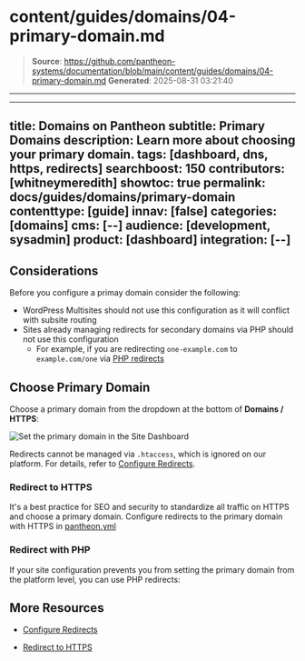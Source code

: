 # content/guides/domains/04-primary-domain.md

> **Source**: https://github.com/pantheon-systems/documentation/blob/main/content/guides/domains/04-primary-domain.md
> **Generated**: 2025-08-31 03:21:40

---

---
title: Domains on Pantheon
subtitle: Primary Domains
description: Learn more about choosing your primary domain.
tags: [dashboard, dns, https, redirects]
searchboost: 150
contributors: [whitneymeredith]
showtoc: true
permalink: docs/guides/domains/primary-domain
contenttype: [guide]
innav: [false]
categories: [domains]
cms: [--]
audience: [development, sysadmin]
product: [dashboard]
integration: [--]
---

## Considerations 
Before you configure a primay domain consider the following: 
* WordPress Multisites should not use this configuration as it will conflict with subsite routing 
* Sites already managing redirects for secondary domains via PHP should not use this configuration 
  * For example, if you are redirecting `one-example.com` to `example.com/one` via [PHP redirects](/guides/redirect/advanced) 

## Choose Primary Domain


<Partial file="dns-primary.md" />


Choose a primary domain from the dropdown at the bottom of **Domains / HTTPS**:

![Set the primary domain in the Site Dashboard](../../../images/dashboard/new-dashboard/2024/_add-more-domains.png)

<Alert title="Note" type="info">

Redirects cannot be managed via `.htaccess`, which is ignored on our platform. For details, refer to [Configure Redirects](/guides/redirect/#php-vs-htaccess).

</Alert>

<Partial file="primary-domain.md" />

<Partial file="remove-primary-domain.md" />

### Redirect to HTTPS

It's a best practice for SEO and security to standardize all traffic on HTTPS and choose a primary domain. Configure redirects to the primary domain with HTTPS in [pantheon.yml](/pantheon-yml#enforce-https--hsts)

### Redirect with PHP

If your site configuration prevents you from setting the primary domain from the platform level, you can use PHP redirects:

<Accordion title="PHP Redirection" >

<Partial file="_redirects.md" />

</Accordion>

## More Resources

- [Configure Redirects](/guides/redirect)

- [Redirect to HTTPS](/guides/redirect/https/)
